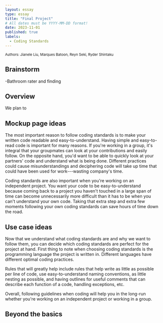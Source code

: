 ```yaml
---
layout: essay
type: essay
title: "Final Project"
# All dates must be YYYY-MM-DD format!
date: 2023-11-01
published: true
labels:
  - Coding Standards
---
```

<!-- <img width="200px" class="rounded float-start pe-4" src="../img/codingStandardsWhatever.png"> -->

<small>
Authors:
Jianele Liu, Marques Batoon, Reyn Seki, Ryder Shintaku
</small>

## Brainstorm

-Bathroom rater and finding


## Overview 

We plan to 


## Mockup page ideas

The most important reason to follow coding standards is to make your written code readable and easy-to-understand. Having simple and easy-to-read code is important for many reasons. If you're working in a group, it's integral that your groupmates can look at your contributions and easily follow. On the opposite hand, you'd want to be able to quickly look at your partners' code and understand what is being done. Different practices could cause misunderstandings and deciphering code will take up time that could have been used for work---wasting company's time.

Coding standards are also important when you're working on an independent project. You want your code to be easy-to-understand because coming back to a project you haven't touched in a large span of time can become unnecessarily more difficult than it has to be when you can't understand your own code. Taking that extra step and extra few moments following your own coding standards can save hours of time down the road.

## Use case ideas

Now that we understand what coding standards are and why we want to follow them, you can decide which coding standards are perfect for the project at hand. First thing to note when choosing coding standards is the programming language the project is written in. Different languages have different optimal coding practices. 

Rules that will greatly help include rules that help write as little as possible per line of code, use easy-to-understand naming conventions, as little nesting as possible, and having outlines for useful comments that can describe each function of a code, handling exceptions, etc. 

Overall, following guidelines when coding will help you in the long-run whether you're working on an independent project or working in a group.

## Beyond the basics
